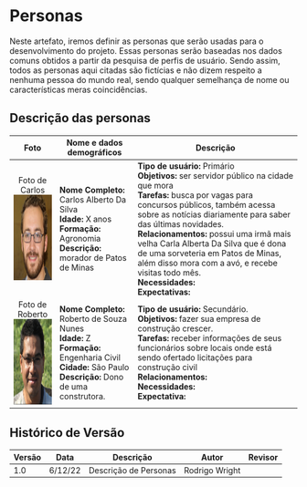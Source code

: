 # Personas

Neste artefato, iremos definir as personas que serão usadas para o desenvolvimento do projeto. Essas personas serão baseadas nos dados comuns obtidos a partir da pesquisa de perfis de usuário. Sendo assim, todos as personas aqui citadas são fictícias e não dizem respeito a nenhuma pessoa do mundo real, sendo qualquer semelhança de nome ou características meras coincidências.

## Descrição das personas

|    Foto    | Nome e dados demográficos          | Descrição |
| :--------: | ---------------------------------- | --------- |
| Foto de Carlos  <br> <img src="./assets/Persona1.png" height= 150 width = 150> | **Nome Completo:** Carlos Alberto Da Silva <br> **Idade:** X anos <br> **Formação:** Agronomia <br> **Descrição:** morador de Patos de Minas | **Tipo de usuário:** Primário <br> **Objetivos:** ser servidor público na cidade que mora <br> **Tarefas:** busca por vagas para concursos públicos, também acessa sobre as notícias diariamente para saber das últimas novidades. <br> **Relacionamentos:** possui uma irmã mais velha Carla Alberta Da Silva que é dona de uma sorveteria em Patos de Minas, além disso mora com a avó, e recebe visitas todo mês. <br> **Necessidades:** <br> **Expectativas:** |
| Foto de Roberto <br> <img src="./assets/Persona2.png" height= 150 width = 150> | **Nome Completo:** Roberto de Souza Nunes <br> **Idade:** Z <br> **Formação:** Engenharia Civil <br> **Cidade:** São Paulo <br> **Descrição:** Dono de uma construtora. | **Tipo de usuário:** Secundário. <br> **Objetivos:** fazer sua empresa de construção crescer. <br> **Tarefas:** receber informações de seus funcionários sobre locais onde está sendo ofertado licitações para construção civil <br> **Relacionamentos:** <br> **Necessidades:** <br> **Expectativa:** |

## Histórico de Versão

| Versão | Data     | Descrição                  | Autor               | Revisor             |
| ------ | -------- | -------------------------- | ------------------- | ------------------- |
|  1.0   | 6/12/22  | Descrição de Personas      | Rodrigo Wright      |                     |
